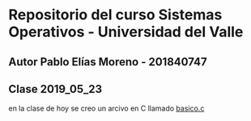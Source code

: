 # Repositorio del curso Sistemas Operativos - Universidad del Valle

## Autor Pablo Elías Moreno - 201840747

## Clase 2019_05_23

 en la clase de hoy se creo un arcivo en C llamado [basico.c](basico.c) 
 

